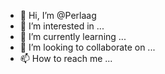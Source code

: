 - 👋 Hi, I’m @Perlaag
- 👀 I’m interested in ...
- 🌱 I’m currently learning ...
- 💞️ I’m looking to collaborate on ...
- 📫 How to reach me ...

<!---
Perlaag/Perlaag is a ✨ special ✨ repository because its `README.md` (this file) appears on your GitHub profile.
You can click the Preview link to take a look at your changes.
--->
